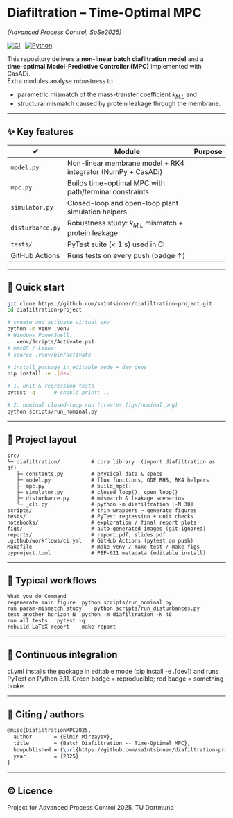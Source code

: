 # Diafiltration – Time-Optimal MPC  
*(Advanced Process Control, SoSe2025)*  

[![CI](https://github.com/sa1ntsinner/diafiltration-project/actions/workflows/ci.yml/badge.svg)](https://github.com/sa1ntsinner/diafiltration-project/actions) 
[![Python](https://img.shields.io/badge/python-3.10%20%7C%203.11-blue?logo=python)](https://www.python.org/)

This repository delivers a **non-linear batch diafiltration model** and a  
**time-optimal Model-Predictive Controller (MPC)** implemented with CasADi.  
Extra modules analyse robustness to  

* parametric mismatch of the mass-transfer coefficient *k<sub>M,L</sub>* and  
* structural mismatch caused by protein leakage through the membrane.

---

## ✨ Key features

| ✔ | Module | Purpose |
|---|--------|---------|
| `model.py` | Non-linear membrane model + RK4 integrator (NumPy + CasADi) |
| `mpc.py` | Builds time-optimal MPC with path/terminal constraints |
| `simulator.py` | Closed-loop and open-loop plant simulation helpers |
| `disturbance.py` | Robustness study: _k<sub>M,L</sub>_ mismatch + protein leakage |
| `tests/` | PyTest suite (< 1 s) used in CI |
| GitHub Actions | Runs tests on every push (badge ↑) |

---


## 🚀 Quick start

```bash
git clone https://github.com/sa1ntsinner/diafiltration-project.git
cd diafiltration-project

# create and activate virtual env
python -m venv .venv
# Windows PowerShell:
. .venv/Scripts/Activate.ps1
# macOS / Linux:
# source .venv/bin/activate

# install package in editable mode + dev deps
pip install -e .[dev]

# 1. unit & regression tests
pytest -q      # should print: ..

# 2. nominal closed-loop run (creates figs/nominal.png)
python scripts/run_nominal.py
```

---

## 📂 Project layout
```text
src/
└─ diafiltration/          # core library  (import diafiltration as df)
   ├─ constants.py         # physical data & specs
   ├─ model.py             # flux functions, ODE RHS, RK4 helpers
   ├─ mpc.py               # build_mpc()
   ├─ simulator.py         # closed_loop(), open_loop()
   ├─ disturbance.py       # mismatch & leakage scenarios
   └─ _cli.py              # python -m diafiltration [-N 30]
scripts/                   # thin wrappers → generate figures
tests/                     # PyTest regression + unit checks
notebooks/                 # exploration / final report plots
figs/                      # auto-generated images (git-ignored)
reports/                   # report.pdf, slides.pdf
.github/workflows/ci.yml   # GitHub Actions (pytest on push)
Makefile                   # make venv / make test / make figs
pyproject.toml             # PEP-621 metadata (editable install)
```

---

## 🔧 Typical workflows
```text
What you do	Command
regenerate main figure	python scripts/run_nominal.py
run param-mismatch study	python scripts/run_disturbances.py
test another horizon N	python -m diafiltration -N 40
run all tests	pytest -q
rebuild LaTeX report	make report
```

---

## 🧪 Continuous integration

ci.yml installs the package in editable mode (pip install -e .[dev])
and runs PyTest on Python 3.11.
Green badge = reproducible; red badge = something broke.


---

## 📜 Citing / authors
```latex
@misc{DiafiltrationMPC2025,
  author       = {Elmir Mirzayev},
  title        = {Batch Diafiltration -- Time-Optimal MPC},
  howpublished = {\url{https://github.com/sa1ntsinner/diafiltration-project}},
  year         = {2025}
}
```

---

## © Licence
Project for Advanced Process Control 2025, TU Dortmund
